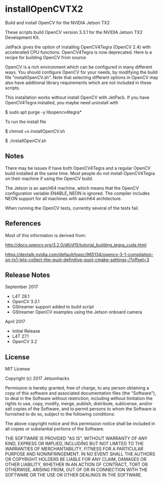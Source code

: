 # installOpenCVTX2
Build and install OpenCV for the NVIDIA Jetson TX2

These scripts build OpenCV version 3.3.1 for the NVIDIA Jetson TX2 Development Kit.

JetPack gives the option of installing OpenCV4Tegra (OpenCV 2.4) with accelerated CPU functions. OpenCV4Tegra is now deprecated. Here is a recipe for building OpenCV from source.

OpenCV is a rich environment which can be configured in many different ways. You should configure OpenCV for your needs, by modifying the build file "installOpenCV.sh". Note that selecting different options in OpenCV may also have additional library requirements which are not included in these scripts.

This installation works without install OpenCV with JetPack. If you have OpenCV4Tegra installed, you maybe need uninstall with

$ sudo apt purge -y libopencv4tegra*

To run the install file

$ chmod +x installOpenCV.sh

$ ./installOpenCV.sh

## Notes
There may be issues if have both OpenCV4Tegra and a regular OpenCV build installed at the same time. Most people do not install OpenCV4Tegra on their machine if using the OpenCV build.

The Jetson is an aarch64 machine, which means that the OpenCV configuration variable ENABLE_NEON is ignored. The compiler includes NEON support for all machines with aarch64 architecture.

When running the OpenCV tests, currently several of the tests fail.  

## References

Most of this information is derived from:

http://docs.opencv.org/3.2.0/d6/d15/tutorial_building_tegra_cuda.html

https://devtalk.nvidia.com/default/topic/965134/opencv-3-1-compilation-on-tx1-lets-collect-the-quot-definitive-quot-cmake-settings-/?offset=3

## Release Notes
September 2017
* L4T 28.1
* OpenCV 3.3.1
* GStreamer support added to build script
* GStreamer OpenCV examples using the Jetson onboard camera 

April 2017
* Initial Release
* L4T 27.1
* OpenCV 3.2

## License
MIT License

Copyright (c) 2017 Jetsonhacks

Permission is hereby granted, free of charge, to any person obtaining a copy
of this software and associated documentation files (the "Software"), to deal
in the Software without restriction, including without limitation the rights
to use, copy, modify, merge, publish, distribute, sublicense, and/or sell
copies of the Software, and to permit persons to whom the Software is
furnished to do so, subject to the following conditions:

The above copyright notice and this permission notice shall be included in all
copies or substantial portions of the Software.

THE SOFTWARE IS PROVIDED "AS IS", WITHOUT WARRANTY OF ANY KIND, EXPRESS OR
IMPLIED, INCLUDING BUT NOT LIMITED TO THE WARRANTIES OF MERCHANTABILITY,
FITNESS FOR A PARTICULAR PURPOSE AND NONINFRINGEMENT. IN NO EVENT SHALL THE
AUTHORS OR COPYRIGHT HOLDERS BE LIABLE FOR ANY CLAIM, DAMAGES OR OTHER
LIABILITY, WHETHER IN AN ACTION OF CONTRACT, TORT OR OTHERWISE, ARISING FROM,
OUT OF OR IN CONNECTION WITH THE SOFTWARE OR THE USE OR OTHER DEALINGS IN THE
SOFTWARE.
 
